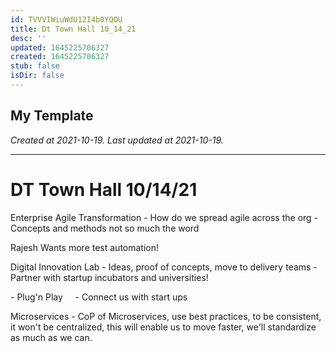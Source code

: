 ```yaml
---
id: TVVVIWiuWdU12I4b0YQOU
title: Dt Town Hall 10_14_21
desc: ''
updated: 1645225706327
created: 1645225706327
stub: false
isDir: false
---
```

My Template
---

_Created at 2021-10-19._
_Last updated at 2021-10-19._




---

# DT Town Hall 10/14/21


Enterprise Agile Transformation
\- How do we spread agile across the org
\- Concepts and methods not so much the word

Rajesh
Wants more test automation!

Digital Innovation Lab
\- Ideas, proof of concepts, move to delivery teams
\- Partner with startup incubators and universities!

\- Plug'n Play
    - Connect us with start ups

Microservices
\- CoP of Microservices, use best practices, to be consistent, it won't be centralized, this will enable us to move faster, we'll standardize as much as we can.

